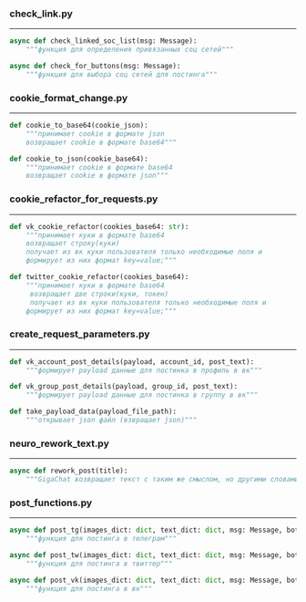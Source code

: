 ### check_link.py

---
```python
async def check_linked_soc_list(msg: Message):
    """функция для определения привязанных соц сетей"""
```
```python
async def check_for_buttons(msg: Message):
    """функция для выбора соц сетей для постинга"""
```
### cookie_format_change.py

---
```python
def cookie_to_base64(cookie_json):
    """принимает cookie в формате json
    возвращает cookie в формате base64"""
```
```python
def cookie_to_json(cookie_base64):
    """принимает cookie в формате base64
    возвращает cookie в формате json"""
```
### cookie_refactor_for_requests.py

---
```python
def vk_cookie_refactor(cookies_base64: str):
    """принимает куки в формате base64
    возвращает строку(куки)
    получает из вк куки пользователя только необходимые поля и
    формирует из них формат key=value;"""
```
```python
def twitter_cookie_refactor(cookies_base64):
    """принимает куки в формате base64
     возвращает две строки(куки, токен)
     получает из вк куки пользователя только необходимые поля и
    формирует из них формат key=value;"""
```
### create_request_parameters.py

---
```python
def vk_account_post_details(payload, account_id, post_text):
    """формирует payload данные для постинка в профиль в вк"""
```
```python
def vk_group_post_details(payload, group_id, post_text):
    """формирует payload данные для постинка в группу в вк"""
```
```python
def take_payload_data(payload_file_path):
    """открывает json файл (взвращает json)"""
```
### neuro_rework_text.py

---
```python
async def rework_post(title):
    """GigaChat возвращает текст с таким же смыслом, но другими словами"""
```
### post_functions.py

---
```python
async def post_tg(images_dict: dict, text_dict: dict, msg: Message, bot: Bot):
    """функция для постинга в телеграм"""
```
```python
async def post_tw(images_dict: dict, text_dict: dict, msg: Message, bot: Bot):
    """функция для постинга в твиттер"""
```
```python
async def post_vk(images_dict: dict, text_dict: dict, msg: Message, bot: Bot):
    """функция для постинга в вк"""
```